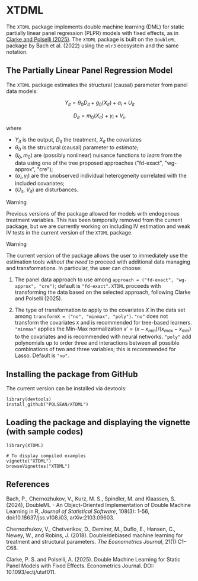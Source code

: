 # XTDML
The `XTDML` package implements double machine learning (DML) for static partially linear panel regression (PLPR) models with fixed effects, as in [Clarke and Polselli (2025)](https://academic.oup.com/ectj/advance-article/doi/10.1093/ectj/utaf011/8120202?login=false). 
The `XTDML` package is built on the `DoubleML` package by Bach et al. (2022) using the `mlr3` ecosystem and the same notation.

## The Partially Linear Panel Regression Model
The `XTDML` package estimates the structural (causal) parameter from panel data models: 
```math
  Y_{it} = \theta_0 D_{it} + g_0(X_{it}) + \alpha_i + U_{it}
```
```math  
  D_{it} = m_0(X_{it}) + \gamma_i + V_i,
```
where 
  * $Y_{it}$ is the output, $D_{it}$ the treatment, $X_{it}$ the covariates
  * $\theta_0$ is the structural (causal) parameter to *estimate*; 
  * $(l_0, m_0)$ are (possibly nonlinear) nuisance functions to *learn* from the data using one of the tree proposed approaches ("fd-exact", "wg-approx", "cre");
  * ($\alpha_i, \gamma_i$) are the unobserved individual heterogeneity correlated with the included covariates;
  * ($U_{it}$, $V_{it}$) are disturbances.

> [!WARNING]
> Previous versions of the package allowed for models with endogenous treatment variables. This has been temporally removed from the current package, but we are currently working on including IV estimation and weak IV tests in the current version of the `XTDML` package.

> [!WARNING]
> The current version of the package allows the user to immediately use the estimation tools *without the need to* proceed with additional data managing and transformations.
> In particular, the user can choose:
>
>  1. The panel data approach to use among `approach = ("fd-exact", "wg-approx", "cre")`; default is `"fd-exact"`. `XTDML` proceeds with transforming the data based on the selected approach, following Clarke and Polselli (2025).
>
> 2. The type of transformation to apply to the covariates $X$ in the data set among `transformX = ("no", "minmax", "poly")`. `"no"` does not transform the covariates `X` and is recommended for tree-based learners. `"minmax"` applies the Min-Max normalization  $x' = (x-x_{min})/(x_{max}-x_{min})$ to the covariates and is recommended with neural networks. `"poly"` add polynomials up to order three and interactions between all possible combinations of two and three variables; this is recommended for Lasso. Default is `"no"`.

## Installing the package from GitHub
The current version can be installed via devtools:
```
library(devtools)
install_github("POLSEAN/XTDML")
```

## Loading the package and displaying the vignette (with sample codes)
```
library(XTDML)

# To display compiled examples
vignette("XTDML")
browseVignettes("XTDML") 
```

## References
Bach, P., Chernozhukov, V., Kurz, M. S., Spindler, M. and Klaassen, S. (2024), DoubleML - An Object-Oriented Implementation of Double Machine Learning in R, *Journal of Statistical Software*, 108(3): 1-56, doi:10.18637/jss.v108.i03, arXiv:2103.09603.

Chernozhukov, V., Chetverikov, D., Demirer, M., Duflo, E., Hansen, C., Newey, W., and Robins, J. (2018). Double/debiased machine learning for treatment and structural parameters. *The Econometrics Journal*, 21(1):C1–C68.

Clarke, P. S. and Polselli,  A. (2025). Double Machine Learning for Static Panel Models with Fixed Effects. Econometrics Journal. DOI: 10.1093/ectj/utaf011.



